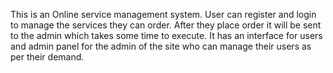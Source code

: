 This is an Online service management system.
User can register and login to manage the services they can order.
After they place order it will be sent to the admin which takes some time to execute.
It has an interface for users and admin panel for the admin of the site who can manage their users as per their demand.
